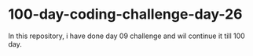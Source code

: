 # 100-day-coding-challenge-day-26
In this repository, i have  done day 09 challenge and wil continue it till 100 day.
